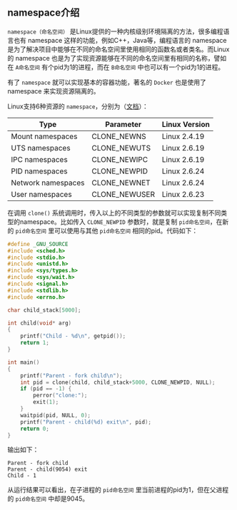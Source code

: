 ## namespace介绍
`namespace（命名空间）` 是Linux提供的一种内核级别环境隔离的方法，很多编程语言也有 namespace 这样的功能，例如C++，Java等，编程语言的 namespace 是为了解决项目中能够在不同的命名空间里使用相同的函数名或者类名。而Linux的 namespace 也是为了实现资源能够在不同的命名空间里有相同的名称，譬如在 `A命名空间` 有个pid为1的进程，而在 `B命名空间` 中也可以有一个pid为1的进程。

有了 `namespace` 就可以实现基本的容器功能，著名的 `Docker` 也是使用了 namespace 来实现资源隔离的。

Linux支持6种资源的 `namespace`，分别为（[文档](https://lwn.net/Articles/531114/)）：

|Type              |  Parameter  |Linux Version|
|------------------|-------------|-------------|
| Mount namespaces | CLONE_NEWNS |Linux 2.4.19 |
|  UTS namespaces  | CLONE_NEWUTS|Linux 2.6.19 |
|  IPC namespaces  | CLONE_NEWIPC|Linux 2.6.19 |
|  PID namespaces  | CLONE_NEWPID|Linux 2.6.24 |
|Network namespaces| CLONE_NEWNET|Linux 2.6.24 |
| User namespaces  |CLONE_NEWUSER|Linux 2.6.23 |

在调用 `clone()` 系统调用时，传入以上的不同类型的参数就可以实现复制不同类型的namespace。比如传入 `CLONE_NEWPID` 参数时，就是复制 `pid命名空间`，在新的 `pid命名空间` 里可以使用与其他 `pid命名空间` 相同的pid。代码如下：
```cpp
#define _GNU_SOURCE
#include <sched.h>
#include <stdio.h>
#include <unistd.h>
#include <sys/types.h>
#include <sys/wait.h>
#include <signal.h>
#include <stdlib.h>
#include <errno.h>

char child_stack[5000];

int child(void* arg)
{
    printf("Child - %d\n", getpid());
    return 1;
}

int main()
{
    printf("Parent - fork child\n");
    int pid = clone(child, child_stack+5000, CLONE_NEWPID, NULL);
    if (pid == -1) {
        perror("clone:");
        exit(1);
    }
    waitpid(pid, NULL, 0);
    printf("Parent - child(%d) exit\n", pid);
    return 0;
}
```
输出如下：
```
Parent - fork child
Parent - child(9054) exit
Child - 1
```
从运行结果可以看出，在子进程的 `pid命名空间` 里当前进程的pid为1，但在父进程的 `pid命名空间` 中却是9045。

